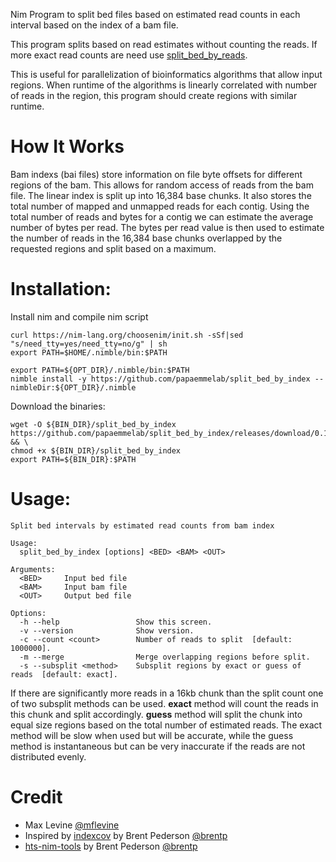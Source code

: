 Nim Program to split bed files based on estimated read counts in each interval based on the index of a bam file.

This program splits based on read estimates without counting the reads.
If more exact read counts are need use [split_bed_by_reads](https://github.com/papaemmelab/split_bed_by_reads).

This is useful for parallelization of bioinformatics algorithms that allow input regions.
When runtime of the algorithms is linearly correlated with number of reads in the region,
this program should create regions with similar runtime.

# How It Works

Bam indexs (bai files) store information on file byte offsets for different regions of the bam.
This allows for random access of reads from the bam file. The linear index is split up into 16,384 base chunks.
It also stores the total number of mapped and unmapped reads for each contig. Using the total number of reads and bytes for a contig we can estimate the average number of bytes per read.
The bytes per read value is then used to estimate the number of reads in the 16,384 base chunks overlapped by the requested regions and split based on a maximum.

# Installation:

Install nim and compile nim script

```
curl https://nim-lang.org/choosenim/init.sh -sSf|sed "s/need_tty=yes/need_tty=no/g" | sh
export PATH=$HOME/.nimble/bin:$PATH

export PATH=${OPT_DIR}/.nimble/bin:$PATH
nimble install -y https://github.com/papaemmelab/split_bed_by_index --nimbleDir:${OPT_DIR}/.nimble
```

Download the binaries:

```
wget -O ${BIN_DIR}/split_bed_by_index https://github.com/papaemmelab/split_bed_by_index/releases/download/0.1.0/split_bed_by_index && \
chmod +x ${BIN_DIR}/split_bed_by_index
export PATH=${BIN_DIR}:$PATH
```

# Usage:

```
Split bed intervals by estimated read counts from bam index

Usage:
  split_bed_by_index [options] <BED> <BAM> <OUT>

Arguments:
  <BED>     Input bed file
  <BAM>     Input bam file
  <OUT>     Output bed file

Options:
  -h --help                 Show this screen.
  -v --version              Show version.
  -c --count <count>        Number of reads to split  [default: 1000000].
  -m --merge                Merge overlapping regions before split.
  -s --subsplit <method>    Subsplit regions by exact or guess of reads  [default: exact].
```

If there are significantly more reads in a 16kb chunk than the split count one of two subsplit methods can be used. **exact** method will count the reads in this chunk and split accordingly. **guess** method will split the chunk into equal size regions based on the total number of estimated reads. The exact method will be slow when used but will be accurate, while the guess method is instantaneous but can be very inaccurate if the reads are not distributed evenly. 

# Credit
* Max Levine [@mflevine](https://github.com/mflevine)
* Inspired by [indexcov](https://github.com/brentp/goleft/tree/master/indexcov) by Brent Pederson [@brentp](https://github.com/brentp)
* [hts-nim-tools](https://github.com/brentp/hts-nim-tools) by Brent Pederson [@brentp](https://github.com/brentp)
